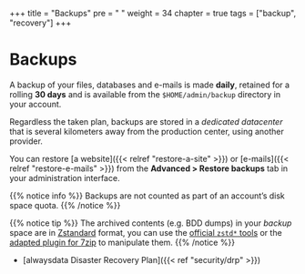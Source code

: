 +++
title = "Backups"
pre = "<i class='fas fa-fw fa-history'></i> "
weight = 34
chapter = true
tags = ["backup", "recovery"]
+++

# Backups

A backup of your files, databases and e-mails is made **daily**, retained for a rolling **30 days** and is available from the `$HOME/admin/backup` directory in your account.

Regardless the taken plan, backups are stored in a *dedicated datacenter* that is several kilometers away from the production center, using another provider.

You can restore [a website]({{< relref "restore-a-site" >}}) or [e-mails]({{< relref "restore-e-mails" >}}) from the **Advanced > Restore backups** tab in your administration interface.

{{% notice info %}}
Backups are not counted as part of an account’s disk space quota.
{{% /notice %}}

{{% notice tip %}}
The archived contents (e.g. BDD dumps) in your *backup* space are in [Zstandard](https://github.com/facebook/zstd) format, you can use the [official `zstd*` tools](https://github.com/facebook/zstd/releases/latest) or the [adapted plugin for 7zip](https://www.tc4shell.com/en/7zip/modern7z/) to manipulate them.
{{% /notice %}}

- [alwaysdata Disaster Recovery Plan]({{< ref "security/drp" >}})
